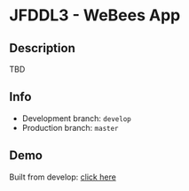 # JFDDL3 - WeBees App

## Description
TBD

## Info
* Development branch: `develop`
* Production branch: `master`

## Demo
Built from develop: [click here](http://app.webees.jfddl3.is-academy.pl)